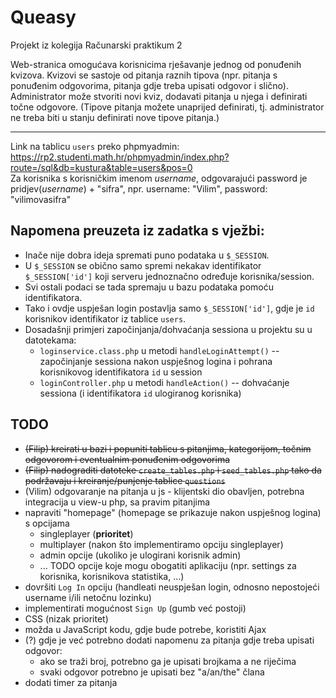 # Queasy
Projekt iz kolegija Računarski praktikum 2

Web-stranica omogućava korisnicima rješavanje jednog od ponuđenih kvizova. Kvizovi se sastoje od pitanja raznih tipova (npr. pitanja s ponuđenim odgovorima, pitanja gdje treba upisati odgovor i slično). Administrator može stvoriti novi kviz, dodavati pitanja u njega i definirati točne odgovore. (Tipove pitanja možete unaprijed definirati, tj. administrator ne treba biti u stanju definirati nove tipove pitanja.)

---
Link na tablicu `users` preko phpmyadmin: https://rp2.studenti.math.hr/phpmyadmin/index.php?route=/sql&db=kustura&table=users&pos=0  
Za korisnika s korisničkim imenom _username_, odgovarajući password je pridjev(_username_) + "sifra", npr. username: "Vilim", password: "vilimovasifra"

## Napomena preuzeta iz zadatka s vježbi:
- Inače nije dobra ideja spremati puno podataka u `$_SESSION`.
- U `$_SESSION` se obično samo spremi nekakav identifikator `$_SESSION['id']` koji serveru jednoznačno određuje korisnika/session.
- Svi ostali podaci se tada spremaju u bazu podataka pomoću identifikatora.
- Tako i ovdje uspješan login postavlja samo `$_SESSION['id']`, gdje je `id` korisnikov identifikator iz tablice `users`.
- Dosadašnji primjeri započinjanja/dohvaćanja sessiona u projektu su u datotekama:
  - `loginservice.class.php` u metodi `handleLoginAttempt()` -- započinjanje sessiona nakon uspješnog logina i pohrana korisnikovog identifikatora `id` u session
  - `loginController.php` u metodi `handleAction()` -- dohvaćanje sessiona (i identifikatora `id` ulogiranog korisnika)

## TODO
- ~~(Filip) kreirati u bazi i popuniti tablicu s pitanjima, kategorijom, točnim odgovorom i eventualnim ponuđenim odgovorima~~
- ~~(Filip) nadograditi datoteke `create_tables.php` i `seed_tables.php` tako da podržavaju i kreiranje/punjenje tablice `questions`~~
- (Vilim) odgovaranje na pitanja u js - klijentski dio obavljen, potrebna integracija u view-u php, sa pravim pitanjima
- napraviti "homepage" (homepage se prikazuje nakon uspješnog logina) s opcijama
  - singleplayer (**prioritet**)
  - multiplayer (nakon što implementiramo opciju singleplayer)
  - admin opcije (ukoliko je ulogirani korisnik admin)
  - ... TODO opcije koje mogu obogatiti aplikaciju (npr. settings za korisnika, korisnikova statistika, ...)
- dovršiti `Log In` opciju (handleati neuspješan login, odnosno nepostojeći username i/ili netočnu lozinku)
- implementirati mogućnost `Sign Up` (gumb već postoji)
- CSS (nizak prioritet)
- možda u JavaScript kodu, gdje bude potrebe, koristiti Ajax
- (?) gdje je već potrebno dodati napomenu za pitanja gdje treba upisati odgovor:
  - ako se traži broj, potrebno ga je upisati brojkama a ne riječima
  - svaki odgovor potrebno je upisati bez "a/an/the" člana
- dodati timer za pitanja
